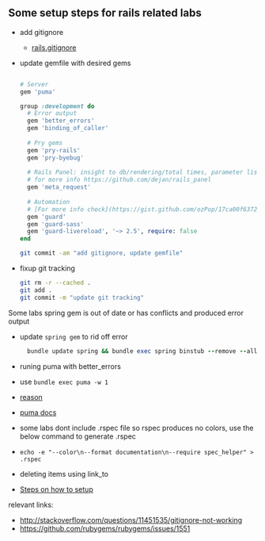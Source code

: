 ## Some setup steps for rails related labs

* add gitignore
  * [rails.gitignore](https://github.com/github/gitignore/blob/master/Rails.gitignore)
* update gemfile with desired gems
  ```ruby
  
  # Server
  gem 'puma'
  
  group :development do
    # Error output
    gem 'better_errors'
    gem 'binding_of_caller'
    
    # Pry gems
    gem 'pry-rails'
    gem 'pry-byebug'
    
    # Rails Panel: insight to db/rendering/total times, parameter list, rendered views and more
    # for more info https://github.com/dejan/rails_panel
    gem 'meta_request'
    
    # Automation
    # [For more info check](https://gist.github.com/ozPop/17ca00f63728f4656416592c83fef290)
    gem 'guard'
    gem 'guard-sass'
    gem 'guard-livereload', '~> 2.5', require: false
  end
  
  ```
  
  ```bash
  git commit -am "add gitignore, update gemfile"
  ```

* fixup git tracking
  ```bash
  git rm -r --cached .
  git add .
  git commit -m "update git tracking"
  ```

Some labs spring gem is out of date or has conflicts and produced error output
* update `spring gem` to rid off error
  ```ruby
    bundle update spring && bundle exec spring binstub --remove --all && bundle exec spring binstub --all
  ```

* runing puma with better_errors
 * use `bundle exec puma -w 1`
 * [reason](https://github.com/charliesome/better_errors#unicorn-puma-and-other-multi-worker-servers)
 * [puma docs](https://github.com/puma/puma#clustered-mode)


* some labs dont include .rspec file so rspec produces no colors, use the below command to generate .rspec
 * `echo -e "--color\n--format documentation\n--require spec_helper" > .rspec`

* deleting items using link_to
 * [Steps on how to setup](http://stackoverflow.com/a/35271656/6664582)

relevant links:

* http://stackoverflow.com/questions/11451535/gitignore-not-working
* https://github.com/rubygems/rubygems/issues/1551
